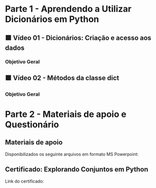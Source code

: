 # Parte 1 - Aprendendo a Utilizar Dicionários em Python

## 🟩 Vídeo 01 - Dicionários: Criação e acesso aos dados

### Objetivo Geral

## 🟩 Vídeo 02 - Métodos da classe dict

### Objetivo Geral


# Parte 2 - Materiais de apoio e Questionário

## Materiais de apoio

Disponibilizados os seguinte arquivos em formato MS Powerpoint:


## Certificado: Explorando Conjuntos em Python

Link do certificado: 